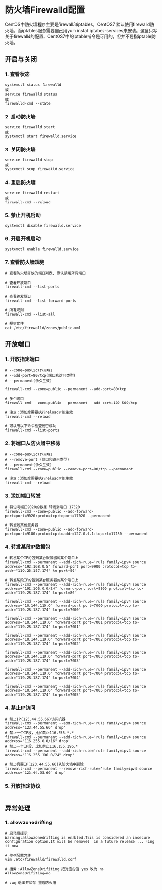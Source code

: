 # 防火墙Firewalld配置

CentOS中防火墙程序主要是firewall和iptables，CentOS7 默认使用firewalld防火墙，而iptables服务需要自己用yum install iptabes-services来安装。这里只写关于firewalld的配置。CentOS7中的iptable指令是可用的，但并不是指iptable防火墙。



## 开启与关闭



### 1. 查看状态

```
systemctl status firewalld
或
service firewalld status
或
firewalld-cmd --state
```


### 2. 启动防火墙

```
service firewalld start
或
systemctl start firewalld.service
```


### 3. 关闭防火墙

```
service firewalld stop
或
systemctl stop firewalld.service
```


### 4. 重启防火墙

```
service firewalld restart
或
firewall-cmd --reload
```
### 5. 禁止开机启动
```
systemctl disable firewalld.service
```
### 6. 开启开机启动
```
systemctl enable firewalld.service
```



### 7. 查看防火墙规则

```
# 查看防火墙开放的端口列表, 默认禁用所有端口

# 查看开放端口
firewall-cmd --list-ports

# 查看转发端口
firewall-cmd --list-forward-ports

# 所有规则
firewall-cmd --list-all

# 规则文件
cat /etc/firewalld/zones/public.xml
```



## 开放端口



### 1. 开放指定端口

```
# --zone=public(作用域)
# --add-port=80/tcp(端口和访问类型)
# --permanent(永久生效)

firewall-cmd --zone=public --permanent --add-port=80/tcp 

# 多个端口
firewall-cmd --zone=public --permanent --add-port=100-500/tcp

# 注意：添加后需要执行reload才能生效
firewall-cmd --reload

# 可以用以下命令检查是否成功
firewall-cmd --list-ports
```



### 2. 将端口从防火墙中移除

```
# --zone=public(作用域)
# --remove-port (端口和访问类型)
# --permanent(永久生效)
firewall-cmd --zone=public --remove-port=80/tcp --permanent

# 注意：添加后需要执行reload才能生效
firewall-cmd --reload
```



### 3. 添加端口转发

```
# 将访问端口9020的数据 转发到端口 17020
firewall-cmd --zone=public --add-forward-port=port=9020:proto=tcp:toport=17020 --permanent

# 转发到其他服务器
firewall-cmd --zone=public --add-forward-port=port=9180:proto=tcp:toaddr=127.0.0.1:toport=17180 --permanent
```



### 4. 转发某段IP数据包

```
# 转发某个IP的包到某台服务器的某个端口上
firewall-cmd --permanent --add-rich-rule='rule family=ipv4 source address="192.168.0.5" forward-port port=9900 protocol=tcp to-addr="119.28.187.174" to-port=80'

# 转发某段IP的包到某台服务器的某个端口上
firewall-cmd --permanent --add-rich-rule='rule family=ipv4 source address="192.168.0.0/24" forward-port port=9900 protocol=tcp to-addr="119.28.187.174" to-port=80'

firewall-cmd --permanent --add-rich-rule='rule family=ipv4 source address="10.144.110.6" forward-port port=7000 protocol=tcp to-addr="119.28.187.174" to-port=7000'

firewall-cmd --permanent --add-rich-rule='rule family=ipv4 source address="10.144.110.6" forward-port port=7001 protocol=tcp to-addr="119.28.187.174" to-port=7001'

firewall-cmd --permanent --add-rich-rule='rule family=ipv4 source address="10.144.110.6" forward-port port=7002 protocol=tcp to-addr="119.28.187.174" to-port=7002'

firewall-cmd --permanent --add-rich-rule='rule family=ipv4 source address="10.144.110.6" forward-port port=7003 protocol=tcp to-addr="119.28.187.174" to-port=7003'

firewall-cmd --permanent --add-rich-rule='rule family=ipv4 source address="10.144.110.6" forward-port port=7004 protocol=tcp to-addr="119.28.187.174" to-port=7004'

firewall-cmd --permanent --add-rich-rule='rule family=ipv4 source address="10.144.110.6" forward-port port=7005 protocol=tcp to-addr="119.28.187.174" to-port=7005'
```



### 4. 禁止IP访问

```
# 禁止IP(123.44.55.66)访问机器
firewall-cmd --permanent --add-rich-rule='rule family=ipv4 source address="123.44.55.66" drop'
# 禁止一个IP段，比如禁止116.255.*.*
firewall-cmd --permanent --add-rich-rule='rule family=ipv4 source address="116.255.0.0/16" drop'
# 禁止一个IP段，比如禁止116.255.196.*
firewall-cmd --permanent --add-rich-rule='rule family=ipv4 source address="116.255.196.0/24" drop'

# 禁止机器IP(123.44.55.66)从防火墙中删除
firewall-cmd --permanent --remove-rich-rule='rule family=ipv4 source address="123.44.55.66" drop'
```



### 5. 开放指定协议

```
```



## 异常处理



### 1. allowzonedrifting

```
# 启动后提示
Warning:allowzonedrifting is enabled.This is considered an insecure configuration option.It will be removed  in a future release ... ling it now
```

~~~
# 修改配置文件
vim /etc/firewalld/firewalld.conf

# 搜索：AllowZoneDrifiting 把对应的值 yes 改为 no
AllowZoneDrifiting=no

# :wq 退出并保存 重启防火墙
~~~

